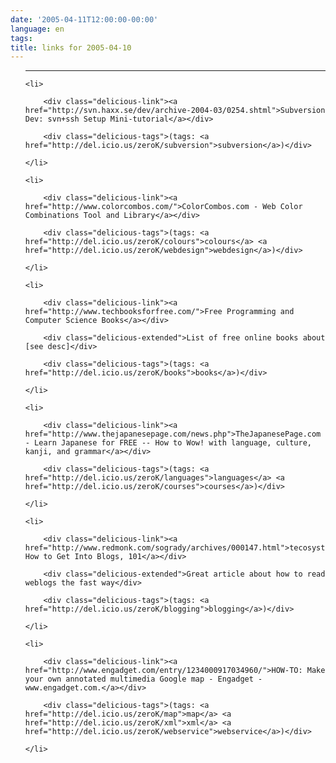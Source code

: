```yaml
---
date: '2005-04-11T12:00:00-00:00'
language: en
tags:
title: links for 2005-04-10
---
```



<ul class="delicious">

-------------------------------

	<li>

		<div class="delicious-link"><a href="http://svn.haxx.se/dev/archive-2004-03/0254.shtml">Subversion Dev: svn+ssh Setup Mini-tutorial</a></div>

		<div class="delicious-tags">(tags: <a href="http://del.icio.us/zeroK/subversion">subversion</a>)</div>

	</li>

	<li>

		<div class="delicious-link"><a href="http://www.colorcombos.com/">ColorCombos.com - Web Color Combinations Tool and Library</a></div>

		<div class="delicious-tags">(tags: <a href="http://del.icio.us/zeroK/colours">colours</a> <a href="http://del.icio.us/zeroK/webdesign">webdesign</a>)</div>

	</li>

	<li>

		<div class="delicious-link"><a href="http://www.techbooksforfree.com/">Free Programming and Computer Science Books</a></div>

		<div class="delicious-extended">List of free online books about [see desc]</div>

		<div class="delicious-tags">(tags: <a href="http://del.icio.us/zeroK/books">books</a>)</div>

	</li>

	<li>

		<div class="delicious-link"><a href="http://www.thejapanesepage.com/news.php">TheJapanesePage.com - Learn Japanese for FREE -- How to Wow! with language, culture, kanji, and grammar</a></div>

		<div class="delicious-tags">(tags: <a href="http://del.icio.us/zeroK/languages">languages</a> <a href="http://del.icio.us/zeroK/courses">courses</a>)</div>

	</li>

	<li>

		<div class="delicious-link"><a href="http://www.redmonk.com/sogrady/archives/000147.html">tecosystems: How to Get Into Blogs, 101</a></div>

		<div class="delicious-extended">Great article about how to read weblogs the fast way</div>

		<div class="delicious-tags">(tags: <a href="http://del.icio.us/zeroK/blogging">blogging</a>)</div>

	</li>

	<li>

		<div class="delicious-link"><a href="http://www.engadget.com/entry/1234000917034960/">HOW-TO: Make your own annotated multimedia Google map - Engadget - www.engadget.com.</a></div>

		<div class="delicious-tags">(tags: <a href="http://del.icio.us/zeroK/map">map</a> <a href="http://del.icio.us/zeroK/xml">xml</a> <a href="http://del.icio.us/zeroK/webservice">webservice</a>)</div>

	</li>

</ul>